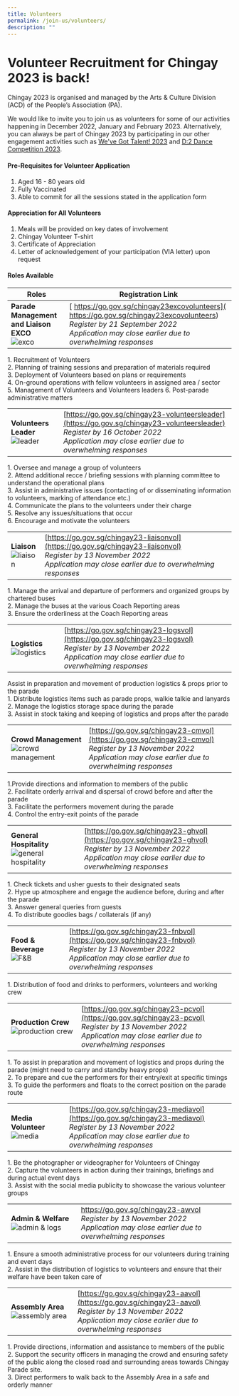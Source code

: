 ```yaml
---
title: Volunteers
permalink: /join-us/volunteers/
description: ""
---
```

# **Volunteer Recruitment for Chingay 2023 is back!**

Chingay 2023 is organised and managed by the Arts & Culture Division (ACD) of the People’s Association (PA).

We would like to invite you to join us as volunteers for some of our activities happening in December 2022, January and February 2023. Alternatively, you can always be part of Chingay 2023 by participating in our other engagement activities such as [We've Got Talent! 2023](https://www.chingay.gov.sg/wgt2023) and [D:2 Dance Competition 2023](https://www.chingay.gov.sg/d22023).

#### **Pre-Requisites for Volunteer Application**

1. Aged 16 - 80 years old 
2. Fully Vaccinated 
3. Able to commit for all the sessions stated in the application form  
 
 
#### **Appreciation for All Volunteers**

1. Meals will be provided on key dates of involvement
2. Chingay Volunteer T-shirt
3. Certificate of Appreciation 
4. Letter of acknowledgement of your participation (VIA letter) upon request

#### **Roles Available**

| Roles   | Registration Link   |
| ------- | -------- | 
| **Parade Management and Liaison EXCO**<br> ![exco](/images/Volunteers/EXCO.png) | [ https://go.gov.sg/chingay23excovolunteers]( https://go.gov.sg/chingay23excovolunteers)    <br>*Register by 21 September 2022* <br>*Application may close earlier due to overwhelming responses*  |    

1\. Recruitment of Volunteers  
2\. Planning of training sessions and preparation of materials required  
3\. Deployment of Volunteers based on plans or requirements  
4\. On-ground operations with fellow volunteers in assigned area / sector  
5\. Management of Volunteers and Volunteers leaders  6\. Post-parade administrative matters    



|   |   |
| -------- | -------- | 
| **Volunteers Leader**<br> ![leader](/images/Volunteers/Leader%202.png) | [https://go.gov.sg/chingay23-volunteersleader](https://go.gov.sg/chingay23-volunteersleader) <br> *Register by 16 October 2022*<br>*Application may close earlier due to overwhelming responses*   |         

1\. Oversee and manage a group of volunteers  
2\. Attend additional recce / briefing sessions with planning committee to understand the operational plans  
3\. Assist in administrative issues (contacting of or disseminating information to volunteers, marking of attendance etc.)  
4\. Communicate the plans to the volunteers under their charge  
5\. Resolve any issues/situations that occur <br>
6\. Encourage and motivate the volunteers     




|   |   |
| -------- | -------- | 
| **Liaison**<br> ![liaison](/images/Volunteers/Liaison%202.png)|   [https://go.gov.sg/chingay23-liaisonvol](https://go.gov.sg/chingay23-liaisonvol) <br> *Register by 13 November 2022*<br>*Application may close earlier due to overwhelming responses*   |          

1\. Manage the arrival and departure of performers and organized groups by chartered buses  
2\. Manage the buses at the various Coach Reporting areas  
3\. Ensure the orderliness at the Coach Reporting areas 

|  |   |
| -------- | -------- | 
|**Logistics** ![logistics](/images/Volunteers/Logistics%202.png)        | [https://go.gov.sg/chingay23-logsvol](https://go.gov.sg/chingay23-logsvol) <br>*Register by 13 November 2022*<br>*Application may close earlier due to overwhelming responses*    |

Assist in preparation and movement of production logistics & props prior to the parade  
1\. Distribute logistics items such as parade props, walkie talkie and lanyards  
2\. Manage the logistics storage space during the parade  
3\. Assist in stock taking and keeping of logistics and props after the parade  

|   |   |
| -------- | -------- | 
|**Crowd Management** ![crowd management](/images/Volunteers/Crowd%20Management%202.png) |           [https://go.gov.sg/chingay23-cmvol](https://go.gov.sg/chingay23-cmvol)  <br>*Register by 13 November 2022*<br>*Application may close earlier due to overwhelming responses*  |        

1.Provide directions and information to members of the public  
2\. Facilitate orderly arrival and dispersal of crowd before and after the parade  
3\. Facilitate the performers movement during the parade  
4\. Control the entry-exit points of the parade       


|   |   |
| -------- | -------- | 
|**General Hospitality** ![general hospitality](/images/Volunteers/General%20Hospi.png) |      [https://go.gov.sg/chingay23-ghvol](https://go.gov.sg/chingay23-ghvol) <br>*Register by 13 November 2022*<br>*Application may close earlier due to overwhelming responses*    |         

1\. Check tickets and usher guests to their designated seats  
2\. Hype up atmosphere and engage the audience before, during and after the parade  
3\. Answer general queries from guests  
4\. To distribute goodies bags / collaterals (if any)      

|  |   |
| -------- | -------- | 
|**Food & Beverage** ![F&B ](/images/Volunteers/F&B%202.png)     |     [https://go.gov.sg/chingay23-fnbvol](https://go.gov.sg/chingay23-fnbvol)  <br>*Register by 13 November 2022*<br>*Application may close earlier due to overwhelming responses*   |

1\. Distribution of food and drinks to performers, volunteers and working crew    

|  |  |
| -------- | -------- | 
| **Production Crew**![production crew](/images/Volunteers/Production%20crew%202.png)    |        [https://go.gov.sg/chingay23-pcvol](https://go.gov.sg/chingay23-pcvol) <br>*Register by 13 November 2022*<br>*Application may close earlier due to overwhelming responses*     |       

1\. To assist in preparation and movement of logistics and props during the parade (might need to carry and standby heavy props)  
2\. To prepare and cue the performers for their entry/exit at specific timings  
3\. To guide the performers and floats to the correct position on the parade route    

|   |   |
| -------- | -------- | 
| **Media Volunteer**![media](/images/Volunteers/Media%202.png)          |         [https://go.gov.sg/chingay23-mediavol](https://go.gov.sg/chingay23-mediavol)  <br>*Register by 13 November 2022*<br>*Application may close earlier due to overwhelming responses*   |

1\. Be the photographer or videographer for Volunteers of Chingay  
2\. Capture the volunteers in action during their trainings, briefings and during actual event days  
3\. Assist with the social media publicity to showcase the various volunteer groups     

|   |   |
| -------- | -------- | 
| **Admin & Welfare**![admin & logs](/images/Volunteers/Admin%20&%20logs%202.png)       |       https://go.gov.sg/chingay23-awvol <br>*Register by 13 November 2022*<br>*Application may close earlier due to overwhelming responses*   |    

1\. Ensure a smooth administrative process for our volunteers during training and event days  
2\. Assist in the distribution of logistics to volunteers and ensure that their welfare have been taken care of     


|   |   |
| -------- | -------- | 
| **Assembly Area**![assembly area](/images/Volunteers/Assembly%20area%202.png)         |         [https://go.gov.sg/chingay23-aavol](https://go.gov.sg/chingay23-aavol) <br>*Register by 13 November 2022*<br>*Application may close earlier due to overwhelming responses*   |

1\. Provide directions, information and assistance to members of the public  
2\. Support the security officers in managing the crowd and ensuring safety of the public along the closed road and surrounding areas towards Chingay Parade site.  
3\. Direct performers to walk back to the Assembly Area in a safe and orderly manner